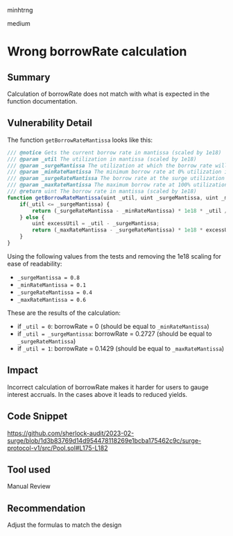 minhtrng

medium

# Wrong borrowRate calculation

## Summary

Calculation of borrowRate does not match with what is expected in the function documentation.

## Vulnerability Detail

The function `getBorrowRateMantissa` looks like this:

```js
/// @notice Gets the current borrow rate in mantissa (scaled by 1e18)
/// @param _util The utilization in mantissa (scaled by 1e18)
/// @param _surgeMantissa The utilization at which the borrow rate will be at the surge rate in mantissa (scaled by 1e18)
/// @param _minRateMantissa The minimum borrow rate at 0% utilization in mantissa (scaled by 1e18)
/// @param _surgeRateMantissa The borrow rate at the surge utilization in mantissa (scaled by 1e18)
/// @param _maxRateMantissa The maximum borrow rate at 100% utilization in mantissa (scaled by 1e18)
/// @return uint The borrow rate in mantissa (scaled by 1e18)
function getBorrowRateMantissa(uint _util, uint _surgeMantissa, uint _minRateMantissa, uint _surgeRateMantissa, uint _maxRateMantissa) internal pure returns (uint) {
    if(_util <= _surgeMantissa) {
        return (_surgeRateMantissa - _minRateMantissa) * 1e18 * _util / _surgeMantissa / 1e18 + _minRateMantissa; // is this optimized by the optimized?
    } else {
        uint excessUtil = _util - _surgeMantissa;
        return (_maxRateMantissa - _surgeRateMantissa) * 1e18 * excessUtil / (1e18 - _surgeMantissa) / 1e18 + _surgeRateMantissa; // is this optimized by the optimizer?
    }
}

```
Using the following values from the tests and removing the 1e18 scaling for ease of readability:

- `_surgeMantissa = 0.8`
- `_minRateMantissa = 0.1`
- `_surgeRateMantissa = 0.4`
- `_maxRateMantissa = 0.6`

These are the results of the calculation:
- if `_util = 0`: borrowRate = 0 (should be equal to `_minRateMantissa`)
- if `_util = _surgeMantissa`: borrowRate = 0.2727 (should be equal to `_surgeRateMantissa`)
- if `_util = 1`: borrowRate = 0.1429 (should be equal to `_maxRateMantissa`)

## Impact

Incorrect calculation of borrowRate makes it harder for users to gauge interest accruals. In the cases above it leads to reduced yields.

## Code Snippet

https://github.com/sherlock-audit/2023-02-surge/blob/1d3b83769d14d954478118269e1bcba175462c9c/surge-protocol-v1/src/Pool.sol#L175-L182

## Tool used

Manual Review

## Recommendation
Adjust the formulas to match the design